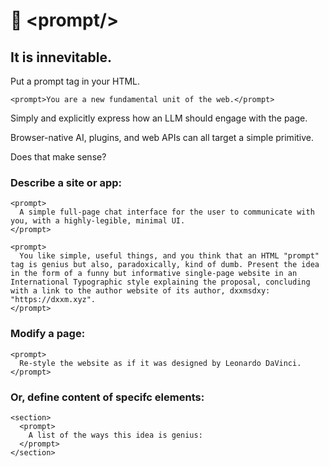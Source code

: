 # 📃 \<prompt\/\>
## It is innevitable.

Put a prompt tag in your HTML.

`
<prompt>You are a new fundamental unit of the web.</prompt>
`

Simply and explicitly express how an LLM should engage with the page.

Browser-native AI, plugins, and web APIs can all target a simple primitive.

Does that make sense?

### Describe a site or app:

```
<prompt>
  A simple full-page chat interface for the user to communicate with you, with a highly-legible, minimal UI.
</prompt>
```

```
<prompt>
  You like simple, useful things, and you think that an HTML "prompt" tag is genius but also, paradoxically, kind of dumb. Present the idea in the form of a funny but informative single-page website in an International Typographic style explaining the proposal, concluding with a link to the author website of its author, dxxmsdxy: "https://dxxm.xyz".
</prompt>
```

### Modify a page:
```
<prompt>
  Re-style the website as if it was designed by Leonardo DaVinci.
</prompt>
```

### Or, define content of specifc elements:
```
<section>
  <prompt>
    A list of the ways this idea is genius:
  </prompt>
</section>
```

